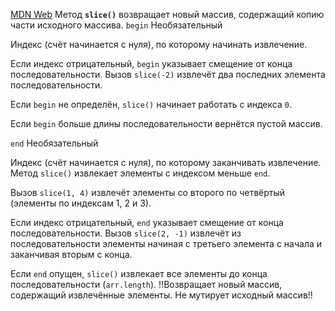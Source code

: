 [MDN Web](https://developer.mozilla.org/ru/docs/Web/JavaScript/Reference/Global_Objects/Array/slice)
Метод **`slice()`** возвращает новый массив, содержащий копию части исходного массива.
`begin` Необязательный

Индекс (счёт начинается с нуля), по которому начинать извлечение.

Если индекс отрицательный, `begin` указывает смещение от конца последовательности. Вызов `slice(-2)` извлечёт два последних элемента последовательности.

Если `begin` не определён, `slice()` начинает работать с индекса `0`.

Если `begin` больше длины последовательности вернётся пустой массив.

`end` Необязательный

Индекс (счёт начинается с нуля), по которому заканчивать извлечение. Метод `slice()` извлекает элементы с индексом меньше `end`.

Вызов `slice(1, 4)` извлечёт элементы со второго по четвёртый (элементы по индексам 1, 2 и 3).

Если индекс отрицательный, `end` указывает смещение от конца последовательности. Вызов `slice(2, -1)` извлечёт из последовательности элементы начиная с третьего элемента с начала и заканчивая вторым с конца.

Если `end` опущен, `slice()` извлекает все элементы до конца последовательности (`arr.length`).
!!Возвращает новый массив, содержащий извлечённые элементы. Не мутирует исходный массив!!
